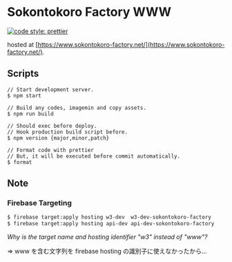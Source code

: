 # Sokontokoro Factory WWW

[![code style: prettier](https://img.shields.io/badge/code_style-prettier-ff69b4.svg?style=flat-square)](https://github.com/prettier/prettier)

hosted at [https://www.sokontokoro-factory.net/](https://www.sokontokoro-factory.net/).

## Scripts

```
// Start development server.
$ npm start

// Build any codes, imagemin and copy assets.
$ npm run build

// Should exec before deploy.
// Hook production build script before.
$ npm version {major,minor,patch}

// Format code with prettier
// But, it will be executed before commit automatically.
$ format
```

## Note

### Firebase Targeting

```bash
$ firebase target:apply hosting w3-dev  w3-dev-sokontokoro-factory
$ firebase target:apply hosting api-dev api-dev-sokontokoro-factory
```

_Why is the target name and hosting identifier "w3" instead of "www"?_

=> www を含む文字列を firebase hosting の識別子に使えなかったから...

